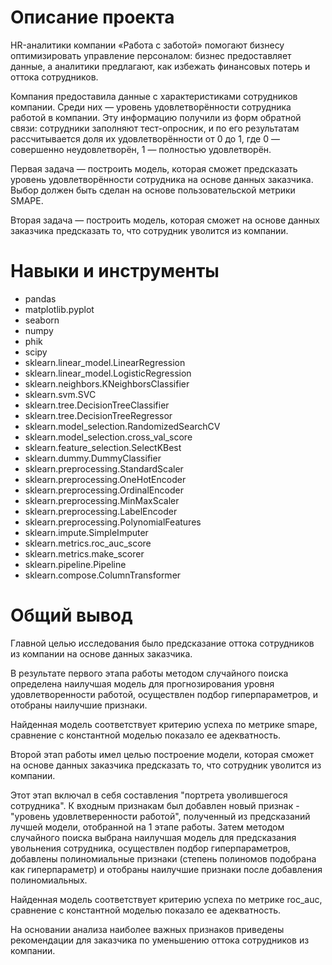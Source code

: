 # Описание проекта
HR-аналитики компании «Работа с заботой» помогают бизнесу оптимизировать управление персоналом: 
бизнес предоставляет данные, а аналитики предлагают, как избежать финансовых потерь и оттока сотрудников.

Компания предоставила данные с характеристиками сотрудников компании. 
Среди них — уровень удовлетворённости сотрудника работой в компании. 
Эту информацию получили из форм обратной связи: сотрудники заполняют тест-опросник, 
и по его результатам рассчитывается доля их удовлетворённости от 0 до 1, 
где 0 — совершенно неудовлетворён, 1 — полностью удовлетворён.

Первая задача — построить модель, которая сможет предсказать уровень удовлетворённости 
сотрудника на основе данных заказчика. Выбор должен быть сделан на основе пользовательской метрики SMAPE.

Вторая задача — построить модель, которая сможет на основе данных заказчика 
предсказать то, что сотрудник уволится из компании.
# Навыки и инструменты

- pandas
- matplotlib.pyplot
- seaborn
- numpy
- phik
- scipy
- sklearn.linear_model.LinearRegression
- sklearn.linear_model.LogisticRegression
- sklearn.neighbors.KNeighborsClassifier
- sklearn.svm.SVC
- sklearn.tree.DecisionTreeClassifier
- sklearn.tree.DecisionTreeRegressor
- sklearn.model_selection.RandomizedSearchCV
- sklearn.model_selection.cross_val_score
- sklearn.feature_selection.SelectKBest
- sklearn.dummy.DummyClassifier
- sklearn.preprocessing.StandardScaler
- sklearn.preprocessing.OneHotEncoder
- sklearn.preprocessing.OrdinalEncoder
- sklearn.preprocessing.MinMaxScaler
- sklearn.preprocessing.LabelEncoder
- sklearn.preprocessing.PolynomialFeatures
- sklearn.impute.SimpleImputer 
- sklearn.metrics.roc_auc_score
- sklearn.metrics.make_scorer
- sklearn.pipeline.Pipeline
- sklearn.compose.ColumnTransformer

# Общий вывод
Главной целью исследования было предсказание оттока сотрудников из компании на основе данных заказчика.

В результате первого этапа работы методом случайного поиска определена наилучшая модель для прогнозирования уровня удовлетворенности работой, 
осуществлен подбор гиперпараметров, и отобраны наилучшие признаки.

Найденная модель соответствует критерию успеха по метрике smape, сравнение с константной моделью показало ее адекватность.

Второй этап работы имел целью построение модели, которая сможет на основе данных заказчика предсказать то, что сотрудник уволится из компании.

Этот этап включал в себя составления  "портрета уволившегося сотрудника". 
К входным признакам был добавлен новый  признак -  "уровень удовлетверенности работой",
полученный из предсказаний лучшей модели, отобранной на 1 этапе работы.
Затем методом случайного поиска выбрана наилучшая модель для предсказания увольнения сотрудника,
осуществлен подбор гиперпараметров, добавлены полиномиальные признаки (степень полиномов подобрана как гиперпараметр)
и отобраны наилучшие признаки после добавления полиномиальных.

Найденная модель соответствует критерию успеха по метрике roc_auc, сравнение с константной моделью показало ее адекватность.

На основании анализа наиболее важных признаков приведены рекомендации для заказчика по уменьшению оттока сотрудников из компании.

